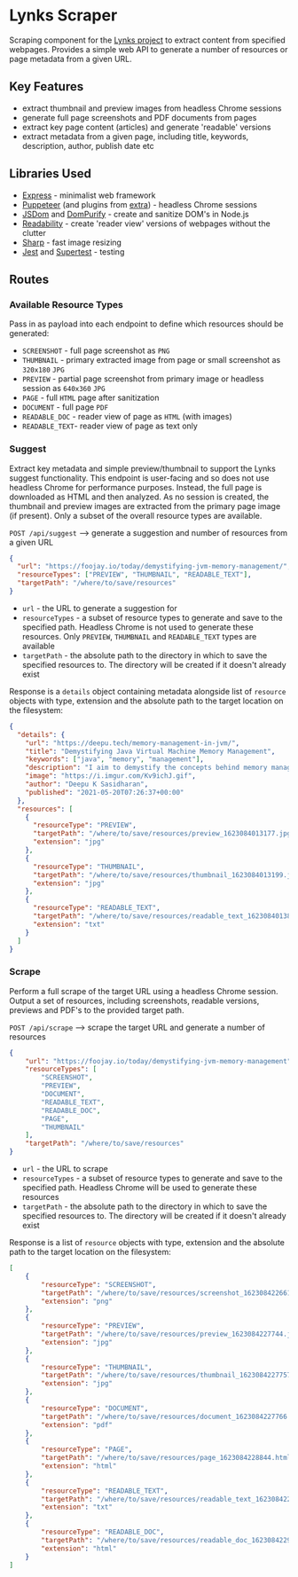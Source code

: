 # Lynks Scraper

Scraping component for the [Lynks project](https://github.com/raharrison/lynks-server) to extract content from specified
webpages. Provides a simple web API to generate a number of resources or page metadata from a given URL.

## Key Features

- extract thumbnail and preview images from headless Chrome sessions
- generate full page screenshots and PDF documents from pages
- extract key page content (articles) and generate 'readable' versions
- extract metadata from a given page, including title, keywords, description, author, publish date etc

## Libraries Used

- [Express](https://expressjs.com/) - minimalist web framework
- [Puppeteer](https://github.com/puppeteer/puppeteer) (and plugins
  from [extra](https://github.com/berstend/puppeteer-extra)) - headless Chrome sessions
- [JSDom](https://github.com/jsdom/jsdom) and [DomPurify](https://github.com/cure53/DOMPurify) - create and sanitize
  DOM's in Node.js
- [Readability](https://github.com/mozilla/readability) - create 'reader view' versions of webpages without the clutter
- [Sharp](https://github.com/lovell/sharp) - fast image resizing
- [Jest](https://jestjs.io/) and [Supertest](https://github.com/visionmedia/supertest) - testing

## Routes

### Available Resource Types

Pass in as payload into each endpoint to define which resources should be generated:

- `SCREENSHOT` - full page screenshot as `PNG`
- `THUMBNAIL` - primary extracted image from page or small screenshot as `320x180` `JPG`
- `PREVIEW` - partial page screenshot from primary image or headless session as `640x360` `JPG`
- `PAGE` - full `HTML` page after sanitization
- `DOCUMENT` - full page `PDF`
- `READABLE_DOC` - reader view of page as `HTML` (with images)
- `READABLE_TEXT`- reader view of page as text only

### Suggest

Extract key metadata and simple preview/thumbnail to support the Lynks suggest functionality. This endpoint is
user-facing and so does not use headless Chrome for performance purposes. Instead, the full page is downloaded as HTML
and then analyzed. As no session is created, the thumbnail and preview images are extracted from the primary page
image (if present). Only a subset of the overall resource types are available.

`POST /api/suggest` --> generate a suggestion and number of resources from a given URL

```json
{
  "url": "https://foojay.io/today/demystifying-jvm-memory-management/", 
  "resourceTypes": ["PREVIEW", "THUMBNAIL", "READABLE_TEXT"],
  "targetPath": "/where/to/save/resources"
}
```

- `url` - the URL to generate a suggestion for
- `resourceTypes` - a subset of resource types to generate and save to the specified path. Headless Chrome is not used
  to generate these resources. Only `PREVIEW`, `THUMBNAIL` and `READABLE_TEXT` types are available
- `targetPath` - the absolute path to the directory in which to save the specified resources to. The directory will be
  created if it doesn't already exist

Response is a `details` object containing metadata alongside list of `resource` objects with type, extension and the
absolute path to the target location on the filesystem:

```json
{
  "details": {
    "url": "https://deepu.tech/memory-management-in-jvm/",
    "title": "Demystifying Java Virtual Machine Memory Management",
    "keywords": ["java", "memory", "management"],
    "description": "I aim to demystify the concepts behind memory management and take a look at memory management in some of the modern programming languages.",
    "image": "https://i.imgur.com/Kv9ichJ.gif",
    "author": "Deepu K Sasidharan",
    "published": "2021-05-20T07:26:37+00:00"
  },
  "resources": [
    {
      "resourceType": "PREVIEW",
      "targetPath": "/where/to/save/resources/preview_1623084013177.jpg",
      "extension": "jpg"
    },
    {
      "resourceType": "THUMBNAIL",
      "targetPath": "/where/to/save/resources/thumbnail_1623084013199.jpg",
      "extension": "jpg"
    },
    {
      "resourceType": "READABLE_TEXT",
      "targetPath": "/where/to/save/resources/readable_text_1623084013805.txt",
      "extension": "txt"
    }
  ]
}
```

### Scrape

Perform a full scrape of the target URL using a headless Chrome session. Output a set of resources, including
screenshots, readable versions, previews and PDF's to the provided target path.

`POST /api/scrape` --> scrape the target URL and generate a number of resources

```json
{
    "url": "https://foojay.io/today/demystifying-jvm-memory-management",
    "resourceTypes": [
        "SCREENSHOT",
        "PREVIEW",
        "DOCUMENT",
        "READABLE_TEXT",
        "READABLE_DOC",
        "PAGE",
        "THUMBNAIL"
    ],
    "targetPath": "/where/to/save/resources"
}
```

- `url` - the URL to scrape
- `resourceTypes` - a subset of resource types to generate and save to the specified path. Headless Chrome will be used
  to generate these resources
- `targetPath` - the absolute path to the directory in which to save the specified resources to. The directory will be
  created if it doesn't already exist

Response is a list of `resource` objects with type, extension and the absolute path to the target location on the
filesystem:

```json
[
    {
        "resourceType": "SCREENSHOT",
        "targetPath": "/where/to/save/resources/screenshot_1623084226610.png",
        "extension": "png"
    },
    {
        "resourceType": "PREVIEW",
        "targetPath": "/where/to/save/resources/preview_1623084227744.jpg",
        "extension": "jpg"
    },
    {
        "resourceType": "THUMBNAIL",
        "targetPath": "/where/to/save/resources/thumbnail_1623084227757.jpg",
        "extension": "jpg"
    },
    {
        "resourceType": "DOCUMENT",
        "targetPath": "/where/to/save/resources/document_1623084227766.pdf",
        "extension": "pdf"
    },
    {
        "resourceType": "PAGE",
        "targetPath": "/where/to/save/resources/page_1623084228844.html",
        "extension": "html"
    },
    {
        "resourceType": "READABLE_TEXT",
        "targetPath": "/where/to/save/resources/readable_text_1623084229416.txt",
        "extension": "txt"
    },
    {
        "resourceType": "READABLE_DOC",
        "targetPath": "/where/to/save/resources/readable_doc_1623084229749.html",
        "extension": "html"
    }
]
```
